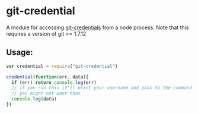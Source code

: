 # git-credential #

A module for accessing
[git-credentials](https://www.kernel.org/pub/software/scm/git/docs/gitcredentials.html) from a node process. Note that this requires a version of git >= 1.7.12


## Usage:

```javascript
var credential = require("git-credential")

credential(function(err, data){
  if (err) return console.log(err)
  // if you run this it'll print your username and pass to the command line.
  // you might not want that
  console.log(data)
})
```
